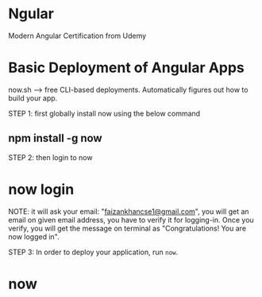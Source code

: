 # Ngular
Modern Angular Certification from Udemy

# Basic Deployment of Angular Apps

now.sh --> free CLI-based deployments. Automatically figures out how to build your app.

STEP 1: first globally install now using the below command
## npm install -g now

STEP 2: then login to now
# now login

NOTE: it will ask your email: "faizankhancse1@gmail.com", you will get an email on given email address, you have to verify it for logging-in.
Once you verify, you will get the message on terminal as "Congratulations! You are now logged in".

STEP 3: In order to deploy your application, run `now`.
# now
